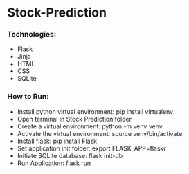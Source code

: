 # Stock-Prediction

### Technologies:
- Flask
- Jinja
- HTML
- CSS
- SQLite

### How to Run:
- Install python virtual environment: pip install virtualenv
- Open terminal in Stock Prediction folder
- Create a virtual environment: python -m venv venv
- Activate the virtual environment: source venv/bin/activate
- Install flask: pip install Flask
- Set application init folder: export FLASK_APP=flaskr
- Initiate SQLite database: flask init-db
- Run Application: flask run

